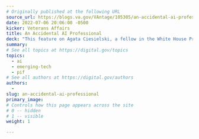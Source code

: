 ```yaml
---
# Originally published at the following URL
source_url: https://blogs.va.gov/VAntage/105305/an-accidental-ai-professional/
date: 2022-07-06 20:06:00 -0500
kicker: Veterans Affairs
title: An Accidental AI Professional
deck: "This feature on Agata Ciesielski, a fellow in the White House Presidential Innovation Fellowship (PIF) Program, highlights the opportunities provided by the program to work on big impact inter-agency problems, such as elevating artificial intelligence solutions."
summary: 
# See all topics at https://digital.gov/topics
topics:
  - ai
  - emerging-tech
  - pif
# See all authors at https://digital.gov/authors
authors:
  - 
slug: an-accidental-ai-professional
primary_image: 
# Controls how this page appears across the site
# 0 -- hidden
# 1 -- visible
weight: 1

---
```

